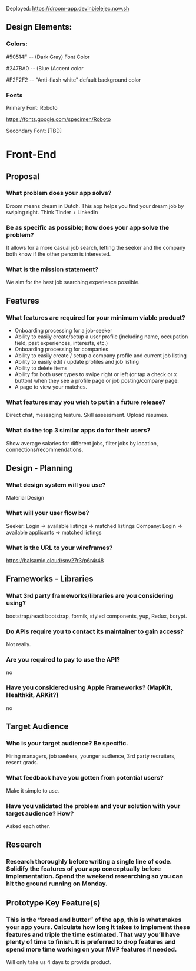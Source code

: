 Deployed: https://droom-app.devinbielejec.now.sh

## Design Elements: 

### Colors:

#50514F -- (Dark Gray) Font Color

#247BA0 -- (Blue )Accent color

#F2F2F2 -- "Anti-flash white" default background color

### Fonts

Primary Font: Roboto

https://fonts.google.com/specimen/Roboto

Secondary Font: [TBD]


# Front-End

## Proposal

### What problem does your app solve?
Droom means dream in Dutch. This app helps you find your dream job by swiping right. Think Tinder + LinkedIn


### Be as specific as possible; how does your app solve the problem?
It allows for a more casual job search, letting the seeker and the company both know if the other person is interested. 


### What is the mission statement?
We aim for the best job searching experience possible.

## Features

### What features are required for your minimum viable product?
- Onboarding processing for a job-seeker
- Ability to easily create/setup a user profile (including name, occupation field, past experiences, interests, etc.)
- Onboarding processing for companies
- Ability to easily create / setup a company profile and current job listing
- Ability to easily edit / update profiles and job listing
- Ability to delete items
- Ability for both user types to swipe right or left (or tap a check or x button) when they see a profile page or job posting/company page.
- A page to view your matches.


### What features may you wish to put in a future release?
Direct chat, messaging feature. Skill assessment. Upload resumes. 


### What do the top 3 similar apps do for their users?
Show average salaries for different jobs, filter jobs by location, connections/recommendations.

## Design - Planning


### What design system will you use?
Material Design


### What will your user flow be?
Seeker: Login => available listings => matched listings
Company: Login => available applicants => matched listings 


### What is the URL to your wireframes?
https://balsamiq.cloud/snv27r3/p6r4r48


## Frameworks - Libraries

### What 3rd party frameworks/libraries are you considering using?
bootstrap/react bootstrap, formik, styled components, yup, Redux, bcrypt. 


### Do APIs require you to contact its maintainer to gain access?
Not really. 


### Are you required to pay to use the API?
no


### Have you considered using Apple Frameworks? (MapKit, Healthkit, ARKit?)
no


## Target Audience

### Who is your target audience? Be specific.
Hiring managers, job seekers, younger audience, 3rd party recruiters, resent grads.


### What feedback have you gotten from potential users?
Make it simple to use. 


### Have you validated the problem and your solution with your target audience? How?
Asked each other. 


## Research

### Research thoroughly before writing a single line of code. Solidify the features of your app conceptually before implementation. Spend the weekend researching so you can hit the ground running on Monday.

## Prototype Key Feature(s)

### This is the “bread and butter” of the app, this is what makes your app yours. Calculate how long it takes to implement these features and triple the time estimated. That way you’ll have plenty of time to finish. It is preferred to drop features and spend more time working on your MVP features if needed.
Will only take us 4 days to provide product. 
